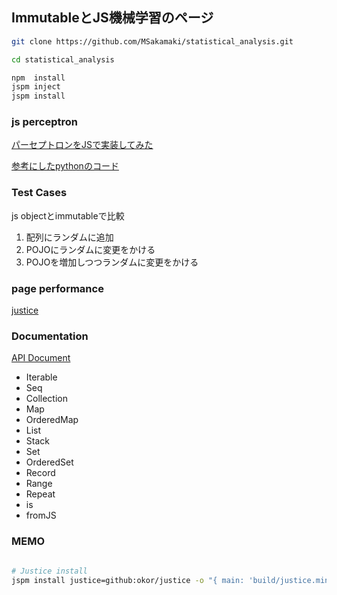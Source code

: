 ImmutableとJS機械学習のページ
----

```sh
git clone https://github.com/MSakamaki/statistical_analysis.git

cd statistical_analysis

npm  install
jspm inject
jspm install

```

### js perceptron

[パーセプトロンをJSで実装してみた](https://github.com/MSakamaki/statistical_analysis/blob/master/client/app/perceptron.js)

[参考にしたpythonのコード](https://github.com/MSakamaki/statistical_analysis/blob/master/py/p.py)

### Test Cases

js objectとimmutableで比較

 1. 配列にランダムに追加
 1. POJOにランダムに変更をかける
 1. POJOを増加しつつランダムに変更をかける

### page performance

[justice](https://github.com/okor/justice)

### Documentation

[API Document](http://facebook.github.io/immutable-js/docs/#/)

 + Iterable
 + Seq
 + Collection
 + Map
 + OrderedMap
 + List
 + Stack
 + Set
 + OrderedSet
 + Record
 + Range
 + Repeat
 + is
 + fromJS


### MEMO

```sh

# Justice install
jspm install justice=github:okor/justice -o "{ main: 'build/justice.min.js'}"

```
